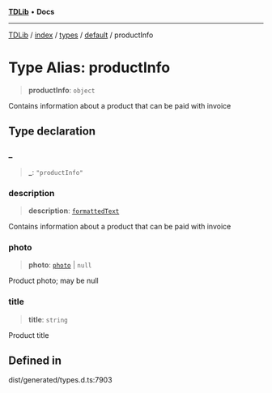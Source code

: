 [**TDLib**](../../../../../../README.md) • **Docs**

***

[TDLib](../../../../../../modules.md) / [index](../../../../../README.md) / [types](../../../README.md) / [default](../README.md) / productInfo

# Type Alias: productInfo

> **productInfo**: `object`

Contains information about a product that can be paid with invoice

## Type declaration

### \_

> **\_**: `"productInfo"`

### description

> **description**: [`formattedText`](formattedText-1.md)

Contains information about a product that can be paid with invoice

### photo

> **photo**: [`photo`](photo-1.md) \| `null`

Product photo; may be null

### title

> **title**: `string`

Product title

## Defined in

dist/generated/types.d.ts:7903
